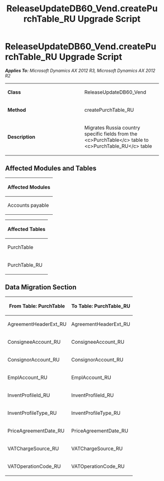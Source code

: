 ﻿---
title: ReleaseUpdateDB60_Vend.createPurchTable_RU Upgrade Script
TOCTitle: ReleaseUpdateDB60_Vend.createPurchTable_RU Upgrade Script
ms:assetid: 31c0e3cb-ef47-0391-e1fe-595713b7f0e9
ms:mtpsurl: https://msdn.microsoft.com/en-us/library/JJ736095(v=AX.60)
ms:contentKeyID: 49707509
ms.date: 05/18/2015
mtps_version: v=AX.60
---

# ReleaseUpdateDB60\_Vend.createPurchTable\_RU Upgrade Script 


_**Applies To:** Microsoft Dynamics AX 2012 R3, Microsoft Dynamics AX 2012 R2_

<table>
<colgroup>
<col style="width: 50%" />
<col style="width: 50%" />
</colgroup>
<tbody>
<tr class="odd">
<td><p><strong>Class</strong></p></td>
<td><p>ReleaseUpdateDB60_Vend</p></td>
</tr>
<tr class="even">
<td><p><strong>Method</strong></p></td>
<td><p>createPurchTable_RU</p></td>
</tr>
<tr class="odd">
<td><p><strong>Description</strong></p></td>
<td><p>Migrates Russia country specific fields from the &lt;c&gt;PurchTable&lt;/c&gt; table to &lt;c&gt;PurchTable_RU&lt;/c&gt; table</p></td>
</tr>
</tbody>
</table>


## Affected Modules and Tables

<table>
<colgroup>
<col style="width: 100%" />
</colgroup>
<thead>
<tr class="header">
<th><p>Affected Modules</p></th>
</tr>
</thead>
<tbody>
<tr class="odd">
<td><p>Accounts payable</p></td>
</tr>
</tbody>
</table>


<table>
<colgroup>
<col style="width: 100%" />
</colgroup>
<thead>
<tr class="header">
<th><p>Affected Tables</p></th>
</tr>
</thead>
<tbody>
<tr class="odd">
<td><p>PurchTable</p></td>
</tr>
<tr class="even">
<td><p>PurchTable_RU</p></td>
</tr>
</tbody>
</table>


## Data Migration Section

<table>
<colgroup>
<col style="width: 50%" />
<col style="width: 50%" />
</colgroup>
<thead>
<tr class="header">
<th><p>From Table: PurchTable</p></th>
<th><p>To Table: PurchTable_RU</p></th>
</tr>
</thead>
<tbody>
<tr class="odd">
<td><p>AgreementHeaderExt_RU</p></td>
<td><p>AgreementHeaderExt_RU</p></td>
</tr>
<tr class="even">
<td><p>ConsigneeAccount_RU</p></td>
<td><p>ConsigneeAccount_RU</p></td>
</tr>
<tr class="odd">
<td><p>ConsignorAccount_RU</p></td>
<td><p>ConsignorAccount_RU</p></td>
</tr>
<tr class="even">
<td><p>EmplAccount_RU</p></td>
<td><p>EmplAccount_RU</p></td>
</tr>
<tr class="odd">
<td><p>InventProfileId_RU</p></td>
<td><p>InventProfileId_RU</p></td>
</tr>
<tr class="even">
<td><p>InventProfileType_RU</p></td>
<td><p>InventProfileType_RU</p></td>
</tr>
<tr class="odd">
<td><p>PriceAgreementDate_RU</p></td>
<td><p>PriceAgreementDate_RU</p></td>
</tr>
<tr class="even">
<td><p>VATChargeSource_RU</p></td>
<td><p>VATChargeSource_RU</p></td>
</tr>
<tr class="odd">
<td><p>VATOperationCode_RU</p></td>
<td><p>VATOperationCode_RU</p></td>
</tr>
</tbody>
</table>

  


